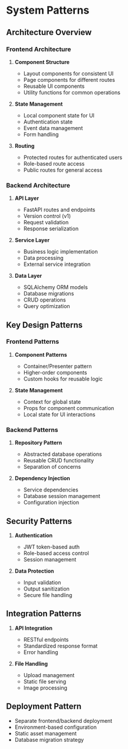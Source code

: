 # System Patterns

## Architecture Overview

### Frontend Architecture

1. **Component Structure**
   - Layout components for consistent UI
   - Page components for different routes
   - Reusable UI components
   - Utility functions for common operations

2. **State Management**
   - Local component state for UI
   - Authentication state
   - Event data management
   - Form handling

3. **Routing**
   - Protected routes for authenticated users
   - Role-based route access
   - Public routes for general access

### Backend Architecture

1. **API Layer**
   - FastAPI routes and endpoints
   - Version control (v1)
   - Request validation
   - Response serialization

2. **Service Layer**
   - Business logic implementation
   - Data processing
   - External service integration

3. **Data Layer**
   - SQLAlchemy ORM models
   - Database migrations
   - CRUD operations
   - Query optimization

## Key Design Patterns

### Frontend Patterns

1. **Component Patterns**
   - Container/Presenter pattern
   - Higher-order components
   - Custom hooks for reusable logic

2. **State Management**
   - Context for global state
   - Props for component communication
   - Local state for UI interactions

### Backend Patterns

1. **Repository Pattern**
   - Abstracted database operations
   - Reusable CRUD functionality
   - Separation of concerns

2. **Dependency Injection**
   - Service dependencies
   - Database session management
   - Configuration injection

## Security Patterns

1. **Authentication**
   - JWT token-based auth
   - Role-based access control
   - Session management

2. **Data Protection**
   - Input validation
   - Output sanitization
   - Secure file handling

## Integration Patterns

1. **API Integration**
   - RESTful endpoints
   - Standardized response format
   - Error handling

2. **File Handling**
   - Upload management
   - Static file serving
   - Image processing

## Deployment Pattern

- Separate frontend/backend deployment
- Environment-based configuration
- Static asset management
- Database migration strategy
